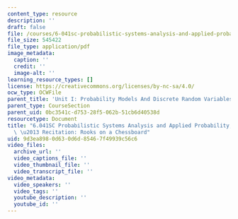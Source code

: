 ```yaml
---
content_type: resource
description: ''
draft: false
file: /courses/6-041sc-probabilistic-systems-analysis-and-applied-probability-fall-2013/9d3ea8980d630d6d85467f49939c56c6_MIT6_041SCF13_Rooks_on_a_Chessboard_300k.pdf
file_size: 545422
file_type: application/pdf
image_metadata:
  caption: ''
  credit: ''
  image-alt: ''
learning_resource_types: []
license: https://creativecommons.org/licenses/by-nc-sa/4.0/
ocw_type: OCWFile
parent_title: 'Unit I: Probability Models And Discrete Random Variables '
parent_type: CourseSection
parent_uid: 0bc3541c-d753-28f5-062b-51cb6d40538d
resourcetype: Document
title: "6.041SC Probabilistic Systems Analysis and Applied Probability, Fall 2013Transcript\
  \ \u2013 Recitation: Rooks on a Chessboard"
uid: 9d3ea898-0d63-0d6d-8546-7f49939c56c6
video_files:
  archive_url: ''
  video_captions_file: ''
  video_thumbnail_file: ''
  video_transcript_file: ''
video_metadata:
  video_speakers: ''
  video_tags: ''
  youtube_description: ''
  youtube_id: ''
---
```

